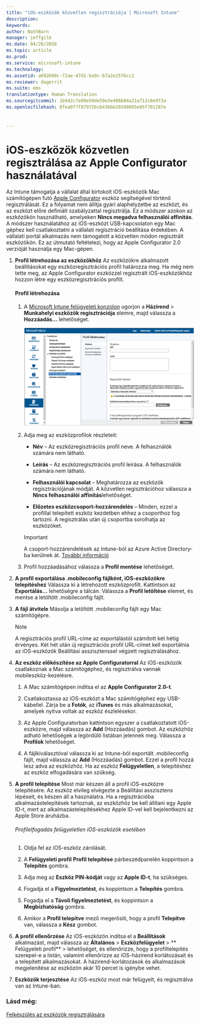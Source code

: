 ```yaml
---
title: "iOS-eszközök közvetlen regisztrációja | Microsoft Intune"
description: 
keywords: 
author: NathBarn
manager: jeffgilb
ms.date: 04/28/2016
ms.topic: article
ms.prod: 
ms.service: microsoft-intune
ms.technology: 
ms.assetid: a692b90c-72ae-47d1-ba9c-67a2e2576cc2
ms.reviewer: dagerrit
ms.suite: ems
translationtype: Human Translation
ms.sourcegitcommit: 1b942c7e09e59de59e3e406b84a21a712c0e973a
ms.openlocfilehash: 8fea0f7f87972bc643bbb20348095e05f701287e


---
```


# iOS-eszközök közvetlen regisztrálása az Apple Configurator használatával
Az Intune támogatja a vállalat által birtokolt iOS-eszközök Mac számítógépen futó [Apple Configurator](http://go.microsoft.com/fwlink/?LinkId=518017) eszköz segítségével történő regisztrálását. Ez a folyamat nem állítja gyári alaphelyzetbe az eszközt, és az eszközt előre definiált szabályzattal regisztrálja. Ez a módszer azokon az eszközökön használható, amelyeken **Nincs megadva felhasználói affinitás**. A módszer használatához az iOS-eszközt USB-kapcsolaton egy Mac géphez kell csatlakoztatni a vállalati regisztráció beállítása érdekében. A vállalati portál alkalmazás nem támogatott a közvetlen módon regisztrált eszközökön. Ez az útmutató feltételezi, hogy az Apple Configurator 2.0 verzióját használja egy Mac-gépen.

1.  **Profil létrehozása az eszközökhöz** Az eszközökre alkalmazott beállításokat egy eszközregisztrációs profil határozza meg. Ha még nem tette meg, az Apple Configurator eszközzel regisztrált iOS-eszközökhöz hozzon létre egy eszközregisztrációs profilt.

    #### Profil létrehozása

    1.  A [Microsoft Intune felügyeleti konzolon](http://manage.microsoft.com) ugorjon a **Házirend** &gt; **Munkahelyi eszközök regisztrációja** elemre, majd válassza a **Hozzáadás...** lehetőséget.

        ![Eszközbeléptetési profil létrehozása oldal](../media/pol-sa-corp-enroll.png)

    2.  Adja meg az eszközprofilok részleteit:

        -   **Név** – Az eszközregisztrációs profil neve. A felhasználók számára nem látható.

        -   **Leírás** – Az eszközregisztrációs profil leírása. A felhasználók számára nem látható.

        -   **Felhasználói kapcsolat** – Meghatározza az eszközök regisztrációjának módját. A közvetlen regisztrációhoz válassza a **Nincs felhasználói affinitás**lehetőséget.

        -   **Előzetes eszközcsoport-hozzárendelés** – Minden, ezzel a profillal telepített eszköz kezdetben ehhez a csoporthoz fog tartozni. A regisztrálás után új csoportba sorolhatja az eszközöket.

        >[!Important]
        >A csoport-hozzárendelések az Intune-ból az Azure Active Directory-ba kerülnek át. [További információ](http://go.microsoft.com/fwlink/?LinkID=787064)
    3.  Profil hozzáadásához válassza a **Profil mentése** lehetőséget.

5.  **A profil exportálása .mobileconfig fájlként, iOS-eszközökre telepítéshez** Válassza ki a létrehozott eszközprofilt. Kattintson az **Exportálás...** lehetőségre a tálcán. Válassza a **Profil letöltése** elemet, és mentse a letöltött .mobileconfig fájlt.

6.  **A fájl átvitele** Másolja a letöltött .mobileconfig fájlt egy Mac számítógépre.
    > [!NOTE]
    > A regisztrációs profil URL-címe az exportálástól számított két hétig érvényes. Két hét után új regisztrációs profil URL-címet kell exportálnia az iOS-eszközök Beállítási asszisztenssel végzett regisztrálásához.
7.  **Az eszköz előkészítése az Apple Configuratorral** Az iOS-eszközök csatlakoznak a Mac számítógéphez, és regisztrálva vannak mobileszköz-kezelésre.

    1.  A Mac számítógépen indítsa el az **Apple Configurator 2.0-t**.

    2.  Csatlakoztassa az iOS-eszközt a Mac számítógéphez egy USB-kábellel. Zárja be a **Fotók**, az **iTunes** és más alkalmazásokat, amelyek nyitva voltak az eszköz észlelésekor.

    3.  Az Apple Configuratorban kattintson egyszer a csatlakoztatott iOS-eszközre, majd válassza az **Add** (Hozzáadás) gombot. Az eszközhöz adható lehetőségek a legördülő listában jelennek meg. Válassza a **Profilok** lehetőséget.

    4.  A fájlkiválasztóval válassza ki az Intune-ból exportált .mobileconfig fájlt, majd válassza az **Add** (Hozzáadás) gombot. Ezzel a profil hozzá lesz adva az eszközhöz.  Ha az eszköz **Felügyeletlen**, a telepítéshez az eszköz elfogadására van szükség.

8.  **A profil telepítése** Most már készen áll a profil iOS-eszközre telepítésére. Az eszköz elvileg elvégezte a Beállítási asszisztens lépéseit, és készen áll a használatra.  Ha a regisztrációba alkalmazástelepítések tartoznak, az eszközhöz be kell állítani egy Apple ID-t, mert az alkalmazástelepítésekhez Apple ID-vel kell bejelentkezni az Apple Store áruházba.

    ###### Profilelfogadás felügyeletlen iOS-eszközök esetében

    1.  Oldja fel az iOS-eszköz zárolását.

    2.  A **Felügyeleti profil** **Profil telepítése** párbeszédpanelén koppintson a **Telepítés** gombra.

    3.  Adja meg az **Eszköz PIN-kódját** vagy az **Apple ID-t**, ha szükséges.

    4.  Fogadja el a **Figyelmeztetést**, és koppintson a **Telepítés** gombra.

    5.  Fogadja el a **Távoli figyelmeztetést**, és koppintson a **Megbízhatóság** gombra.

    6.  Amikor a **Profil telepítve** mező megerősíti, hogy a profil **Telepítve** van, válassza a **Kész** gombot.

9. **A profil ellenőrzése**
    Az iOS-eszközön indítsa el a **Beállítások** alkalmazást, majd válassza az **Általános** &gt; **Eszközfelügyelet** &gt; ** Felügyeleti profil** &gt;  lehetőséget, és ellenőrizze, hogy a profiltelepítés szerepel-e a listán, valamint ellenőrizze az iOS-házirend korlátozásait és a telepített alkalmazásokat. A házirend-korlátozások és alkalmazások megjelenítése az eszközön akár 10 percet is igénybe vehet.

10. **Eszközök terjesztése** Az iOS-eszköz most már felügyelt, és regisztrálva van az Intune-ban.


### Lásd még:
[Felkészülés az eszközök regisztrálására](get-ready-to-enroll-devices-in-microsoft-intune.md)



<!--HONumber=Jul16_HO1-->


